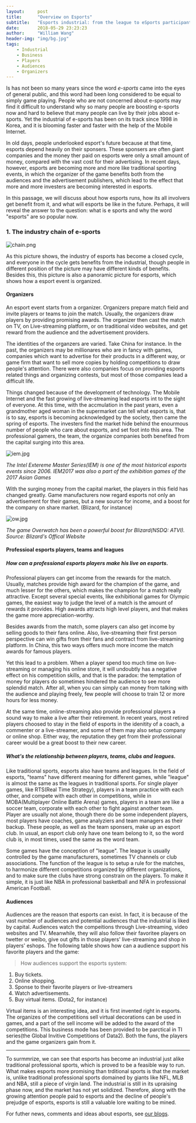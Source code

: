```yaml
---
layout:     post
title:      "Overview on Esports"
subtitle:   "Esports industrial: from the league to eSports participants"
date:       2018-05-29 23:23:23
author:     "William Wang"
header-img: "img/bg.jpg"
tags:
    - Industrial
    - Business
    - Players
    - Audiences
    - Organizers
---
```


<!-- > todo: add details, add data, add examples -->

<!-- ref: https://www.forbes.com/sites/darrenheitner/2015/10/15/the-business-of-esports-is-on-pace-to-explode/#23ff0307438a

One year ago, the word 'eSport' had no real significance. A culture of hardcore video game players existed, but they were just that -- people with a serious interest in playing video games for pleasure. Seemingly out of nowhere, the eSports industry started to be taken seriously . Mega-agency WME | IMG is representing professional eSports players and teams. Marketing and media agency rEvolution has made acquisitions in the space and created a new eSports consulting subsidiary rEvXP. Now, award-winning global engagement marketing agency GMR is getting involved in the eSports space with the announcement that it has launched its own eSports consulting practice.

"You look at 35 million eSports fans in the U.S. and a 16-34 highly coveted demographic. Higher viewership for a global eSports tournament than sports that are so sacred in the U.S. is very eye opening," said Hill.

A SuperData brief from May 2015 indicates that the global eSports market is worth $612 million and its audience is 134 million and growing. Per Eventbrite, 67% of eSports players crave an increase in events with 40% indicating an interest in live events outside of major cities and 38% demonstrating a willingness to travel to another country or continent for an eSports tournament.

Canada-based Cineplex entered into a deal in September that causes it to pay $10 million to acquire WorldGaming's operational assets. WorldGaming is an eSports platform that promotes tournaments, leagues and gaming ladders. Cineplex plans on integrating eSports tournaments into its existing movie theaters.

ref: https://www.forbes.com/sites/darrenheitner/2015/08/23/billions-of-dollars-will-soon-be-wagered-on-esports-competitions/#4d6ec4a4181b

participants and spectators

ref: http://www.businessinsider.com/invest-esports-stocks-companies-business-opportunities-2017-12

Investment in the industry is largely driven by partnerships with other sports properties and leagues. Teams like the Miami Heat, Manchester City, West Ham, and the Philadelphia 76ers are investing in players and teams in the eSports space. It gives opportunities for more growth and fan base development while also creating new and appealing assets to sell to current and future corporate partners.

Twitch and YouTube only add value to the industry as more stakeholders and events emerge, thus making broadcasting and streaming tournaments and competitions all the more in demand in this growing industry.

ref: https://www.engadget.com/2015/07/31/the-business-of-esports-in-numbers/ -->

<!-- ref: https://newzoo.com/insights/articles/industry-first-report-evolution-esports-ecosystem/

ref: https://www.natlawreview.com/article/esports-insights-and-trends-staying-current-emerging-developments-booming-esports-0 -->

<!-- ### 1. Introduction -->

Is has not been so many years since the word *e-sports* came into the eyes of general public, and this word had been long considered to be equal to simply game playing. People who are not concerned about e-sports may find it difficult to understand why so many people are boosting e-sports now and hard to believe that many people can live by their jobs about e-sports. Yet the industrial of e-sports has been on its track since 1998 in Korea, and it is blooming faster and faster with the help of the Mobile Internet.

In old days, people underlooked esport's future because at that time, esports depend heavily on their sponsers. These sponsers are often giant companies and the money ther paid on esports were only a small amount of money, compared with the vast cost for their advertising. In recent days, however, esports are becoming more and more like traditional sporting events, in which the organizer of the game benefits both from the audiences and the advertisement publishers, which lead to the effect that more and more investers are becoming interested in esports.

In this passage, we will discuss about how esports runs, how its all involvers get benefit from it, and what will esports be like in the future. Perhaps, it will reveal the answer to the question: what is e sports and why the word "esports" are so popular now.

### 1. The industry chain of e-sports

<!-- concentric circles -->

![chain.png](https://github.com/AugustusWillisWang/Esports/blob/master/img/chain.png?raw=true)

As this picture shows, the industry of esports has become a closed cycle, and everyone in the cycle gets benefits from the industrial, though people in different position of the picture may have different kinds of benefits. Besides this, this picture is also a panoramic picture for esports, which shows how a esport event is organized.

#### Organizers

An esport event starts from a organizer. Organizers prepare match field and invite players or teams to join the match. Usually, the organizers draw players by providing promising awards. The organizer then cast the match on TV, on Live-streaming platform, or on traditional video websites, and get reward from the audience and the advertisement providers.

The identities of the organzers are varied. Take China for instance. In the past, the organizers may be millionares who are in fancy with games, companies which want to advertise for their products in a different way, or game firm that want to sell more copies by holding competitions to draw people's attention. There were also companies focus on providing esports related things and organizing contests, but most of those companies lead a difficult life.

Things changed because of the development of technology. The Mobile Internet and the fast growing of live-streaming lead esports int to the sight of everyone. At this time, with the accmulation in the past years, even a grandmother aged woman in the supermarket can tell what esports is, that is to say, esports is becoming acknowledged by the society, then came the spring of esports. The investers find the market hide behind the enourmous number of people who care about esports, and set foot into this area. The professional gamers, the team, the organize companies both benefited from the capital surging into this area.

![iem.jpg](https://github.com/AugustusWillisWang/Esports/blob/master/img/iem.jpg?raw=true)

*The Intel Extereme Master Series(IEM) is one of the most historical esports events since 2006. IEM2017 was also a part of the exhibition games of the 2017 Asian Games*

<!-- * todo: influence of capital. -->

With the surging money from the capital market, the players in this field has changed greatly. Game manufacturers now regard esports not only an advertisement for their games, but a new source for income, and a boost for the company on share market. (Blizard, for instance)

![ow.jpg](https://github.com/AugustusWillisWang/Esports/blob/master/img/ow.jpg?raw=true)

*The game Overwatch has been a powerful boost for Blizard(NSDQ: ATVI). Source: Blizard's Offical Website*


#### Professioal esports players, teams and leagues

##### How can a professional esports players make his live on esports.

Professional players can get income from the rewards for the match. Usually, matches provide high award for the champion of the game, and much lesser for the others, which makes the champion for a match really attractive. Except several special events, like exhibitional games for Olympic games, the easiest way to judge the level of a match is the amount of rewards it provides. High awards attracts high level players, and that makes the game more appreciation-worthy.

Besides awards from the match, some players can also get income by selling goods to their fans online. Also, live-streaming their first person perspective can win gifts from their fans and contract from live-streaming platform. In China, this two ways offers much more income the match awards for famous players.

Yet this lead to a problem. When a player spend too much time on live-streaming or managing his online store, it will undoubtly has a negative effect on his competition skills, and that is the paradox: the temptation of money for players do sometimes hindered the audience to see more splendid match. After all, when you can simply can money from talking with the audience and playing freely, few people will choose to train 12 or more hours for less money.

At the same time, online-streaming also provide professional players a sound way to make a live after their retirement. In recent years, most retired players choosed to stay in the field of esports in the idenitity of a coach, a commenter or a live-streamer, and some of them may also setup company or online shop. Either way, the reputation they get from their professional career would be a great boost to their new career.

<!-- * todo: retired players. in "future" part -->

##### What's the relationship between players, teams, clubs and leagues.

Like traditional sports, esports also have teams and leagues. In the field of esports, "teams" have different meaning for different games, while "league" is almost the same as the leagues in traditional sports. For single player games, like RTS(Real Time Strategy), players in a team practice with each other, and compete with each other in competitions, while in MOBA(Multiplayer Online Battle Arena) games, players in a team are like a soccer team, corporate with each other to fight against another team. Player are usually not alone, though there do be some independent players, most players have coaches, game analyziers and team managers as their backup. These people, as well as the team sponsers, make up an esport club. In usual, an esport club only have one team belong to it, so the word club is, in most times, used the same as the word team.

Some games have the conception of "league". The league is usually controlled by the game manufacturers, sometimes TV channels or club associations. The function of the league is to setup a rule for the matches, to harmonize different competitions organized by different organizations, and to make sure the clubs have strong constrain on the players. To make it simple, it is just like NBA in professional basketball and NFA in professional American Football.  

<!-- * todo: "teams" have different meaning for different games, while "league" is almost the same as the leagues in traditional sports. -->

<!-- #### Casters

Competitions 

* Live-streaming

The newest and the most widely used way of watch a game. And also the easiest way to follow an esports star.

> todo

* Video Website and TV

To watch records of the match, and other related videos.

//todo -->

#### Audiences

<!-- ### The industrial circle -->

<!-- game manufacturer -->

Audiences are the reason that esports can exist. In fact, it is because of the vast number of audiences and potential audiences that the industrial is liked by capital. Audiences watch the compeitions through Live-streaming, video websites and TV. Meanwhile, they will also follow their favoritee players on twetter or weibo, give out gifts in those players' live-streaming and shop in players' eshops. The following table shows how can a audience support his favorite players and the game: 

> How audiences support the esports system:

1. Buy tickets.
1. Online shopping.
1. Sponse to their favorite players or live-streamers
1. Watch advertisements.
1. Buy virtual items. (Dota2, for instance)  

Virtual items is an interesting idea, and it is first invented right in esports. The organizes of the competitions sell virtual decorations can be used in games, and a part of the sell income will be added to the award of the competitions. This business mode has been provided to be parctical in TI series(the Global Invitive Competitions of Data2). Both the funs, the players and the game organizers gain from it.

***

<!-- ### 3. Conclusion -->

To surmmrize, we can see that esports has become an industrial just alike traditional professional sports, which is proved to be a feasible way to run. What makes esports more promising than trditional sports is that the market is, unlike traditional professional sports domained by giants like NFL, MLB and NBA, still a piece of virgin land. The industrial is still in its upraising phase now, and the market has not yet solidized. Therefore, along with the growing attention people paid to esports and the decline of people's prejudge of esports, esports is still a valuable lore waiting to be mined. 

For futher news, comments and ideas about esports, see [our blogs](index.html).